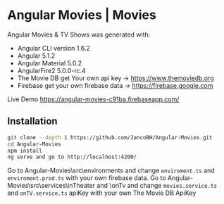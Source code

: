 # Angular Movies | Movies

Angular Movies & TV Shows was generated with:
- Angular CLI version 1.6.2
- Angular 5.1.2
- Angular Material 5.0.2
- AngularFire2 5.0.0-rc.4
- The Movie DB get Your own api key -> https://www.themoviedb.org
- Firebase get your own firebase data -> https://firebase.google.com

Live Demo https://angular-movies-c91ba.firebaseapp.com/

## Installation

```bash
git clone --depth 1 https://github.com/JancoBH/Angular-Movies.git
cd Angular-Movies
npm install
ng serve and go to http://localhost:4200/
```
Go to Angular-Movies\src\environments and change ```enviroment.ts``` and ```enviroment.prod.ts``` with your own firebase data.
Go to Angular-Movies\src\services\inTheater and \onTv and change ```movies.service.ts``` and ```onTV.service.ts``` apiKey with your own The Movie DB ApiKey
